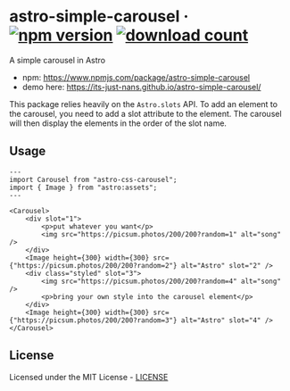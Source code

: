 # astro-simple-carousel &middot; [![npm version](https://img.shields.io/npm/v/astro-simple-carousel)](https://www.npmjs.org/package/astrosim--barchart) [![download count](https://img.shields.io/npm/dw/astro-simple-carousel)](https://www.npmjs.org/package/astro-simple-carousel)

A simple carousel in Astro

- npm: <https://www.npmjs.com/package/astro-simple-carousel>
- demo here: <https://its-just-nans.github.io/astro-simple-carousel/>

This package relies heavily on the `Astro.slots` API. To add an element to the carousel, you need to add a slot attribute to the element. The carousel will then display the elements in the order of the slot name.

## Usage

```astro
---
import Carousel from "astro-css-carousel";
import { Image } from "astro:assets";
---

<Carousel>
    <div slot="1">
        <p>put whatever you want</p>
        <img src="https://picsum.photos/200/200?random=1" alt="song" />
    </div>
    <Image height={300} width={300} src={"https://picsum.photos/200/200?random=2"} alt="Astro" slot="2" />
    <div class="styled" slot="3">
        <img src="https://picsum.photos/200/200?random=4" alt="song" />
        <p>bring your own style into the carousel element</p>
    </div>
    <Image height={300} width={300} src={"https://picsum.photos/200/200?random=3"} alt="Astro" slot="4" />
</Carousel>
```

## License

Licensed under the MIT License - [LICENSE](LICENSE)
